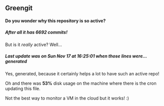 ## Greengit

#### Do you wonder why this repository is so active?

##### After all it has 6692 commits!

But is it *really* active? Well...

##### Last update was on Sun Nov 17 at 16:25:01 when those lines were... generated

Yes, generated, because it certainly helps a lot to have such an active repo!

Oh and there was **53%** disk usage on the machine
where there is the cron updating this file.

Not the best way to monitor a VM in the cloud but it works! :)
